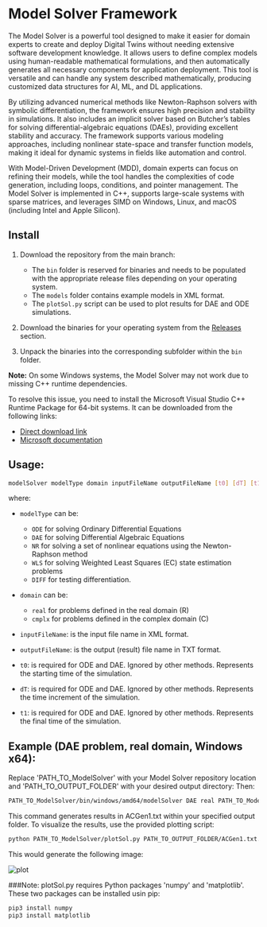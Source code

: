 
# Model Solver Framework

The Model Solver is a powerful tool designed to make it easier for domain experts to create and deploy Digital Twins without needing extensive software development knowledge. It allows users to define complex models using human-readable mathematical formulations, and then automatically generates all necessary components for application deployment. This tool is versatile and can handle any system described mathematically, producing customized data structures for AI, ML, and DL applications.

By utilizing advanced numerical methods like Newton-Raphson solvers with symbolic differentiation, the framework ensures high precision and stability in simulations. It also includes an implicit solver based on Butcher’s tables for solving differential-algebraic equations (DAEs), providing excellent stability and accuracy. The framework supports various modeling approaches, including nonlinear state-space and transfer function models, making it ideal for dynamic systems in fields like automation and control.

With Model-Driven Development (MDD), domain experts can focus on refining their models, while the tool handles the complexities of code generation, including loops, conditions, and pointer management. The Model Solver is implemented in C++, supports large-scale systems with sparse matrices, and leverages SIMD on Windows, Linux, and macOS (including Intel and Apple Silicon).

## Install

1. Download the repository from the main branch:
   - The `bin` folder is reserved for binaries and needs to be populated with the appropriate release files depending on your operating system.
   - The `models` folder contains example models in XML format.
   - The `plotSol.py` script can be used to plot results for DAE and ODE simulations.

2. Download the binaries for your operating system from the [Releases](https://github.com/idzafic/modelSolver/releases) section.

3. Unpack the binaries into the corresponding subfolder within the `bin` folder.
   
**Note:** On some Windows systems, the Model Solver may not work due to missing C++ runtime dependencies. 

To resolve this issue, you need to install the Microsoft Visual Studio C++ Runtime Package for 64-bit systems. It can be downloaded from the following links:
- [Direct download link](https://aka.ms/vs/17/release/vc_redist.x64.exe)
- [Microsoft documentation](https://learn.microsoft.com/en-us/cpp/windows/latest-supported-vc-redist?view=msvc-170#visual-studio-2015-2017-2019-and-2022)



## Usage:

```bash
modelSolver modelType domain inputFileName outputFileName [t0] [dT] [t1]
```
where:

- `modelType` can be:
    - `ODE` for solving Ordinary Differential Equations
    - `DAE` for solving Differential Algebraic Equations
    - `NR` for solving a set of nonlinear equations using the Newton-Raphson method
    - `WLS` for solving Weighted Least Squares (EC) state estimation problems
    - `DIFF` for testing differentiation.
  
- `domain` can be:
    - `real` for problems defined in the real domain (R)
    - `cmplx` for problems defined in the complex domain (C)
  
- `inputFileName`: is the input file name in XML format.

- `outputFileName`: is the output (result) file name in TXT format.

- `t0`: is required for ODE and DAE. Ignored by other methods. Represents the starting time of the simulation.
  
- `dT`: is required for ODE and DAE. Ignored by other methods. Represents the time increment of the simulation.
  
- `t1`: is required for ODE and DAE. Ignored by other methods. Represents the final time of the simulation.

## Example (DAE problem, real domain, Windows x64):

Replace 'PATH_TO_ModelSolver' with your Model Solver repository location and 'PATH_TO_OUTPUT_FOLDER' with your desired output directory: Then:

```bash
PATH_TO_ModelSolver/bin/windows/amd64/modelSolver DAE real PATH_TO_ModelSolver/models/DAE/ACGenWith1LoadMechLimitAndInitialProblem.xml PATH_TO_OUTPUT_FOLDER/ACGen1.txt 0 0.01 20
```
This command generates results in ACGen1.txt within your specified output folder.
To visualize the results, use the provided plotting script:
```bash
python PATH_TO_ModelSolver/plotSol.py PATH_TO_OUTPUT_FOLDER/ACGen1.txt.
```
This would generate the following image:

![plot](https://github.com/user-attachments/assets/4d306138-986a-4cae-9f32-2d9fab9d32cc)

###Note: plotSol.py requires Python packages 'numpy' and 'matplotlib'. These two packages can be installed usin pip:
```bash
pip3 install numpy
pip3 install matplotlib
```
